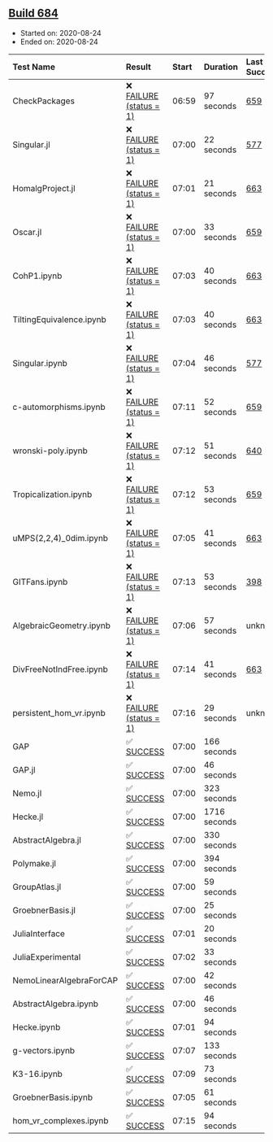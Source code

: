 ## [Build 684](https://oscarci.mathematik.uni-kl.de/job/oscar-stable/684/)

* Started on: 2020-08-24
* Ended on: 2020-08-24

| Test Name    | Result | Start | Duration | Last Success | First Failure |
|:-------------|:-------|:------|:---------|:-------------|:--------------|
| CheckPackages | ❌ [FAILURE (status = 1)](https://oscarci.mathematik.uni-kl.de/job/oscar-stable/684/artifact/logs/build-684/CheckPackages.log) | 06:59 | 97 seconds | [659](https://oscarci.mathematik.uni-kl.de/job/oscar-stable/659/) | [660](https://oscarci.mathematik.uni-kl.de/job/oscar-stable/660/) |
| Singular.jl | ❌ [FAILURE (status = 1)](https://oscarci.mathematik.uni-kl.de/job/oscar-stable/684/artifact/logs/build-684/Singular.jl.log) | 07:00 | 22 seconds | [577](https://oscarci.mathematik.uni-kl.de/job/oscar-stable/577/) | [578](https://oscarci.mathematik.uni-kl.de/job/oscar-stable/578/) |
| HomalgProject.jl | ❌ [FAILURE (status = 1)](https://oscarci.mathematik.uni-kl.de/job/oscar-stable/684/artifact/logs/build-684/HomalgProject.jl.log) | 07:01 | 21 seconds | [663](https://oscarci.mathematik.uni-kl.de/job/oscar-stable/663/) | [664](https://oscarci.mathematik.uni-kl.de/job/oscar-stable/664/) |
| Oscar.jl | ❌ [FAILURE (status = 1)](https://oscarci.mathematik.uni-kl.de/job/oscar-stable/684/artifact/logs/build-684/Oscar.jl.log) | 07:00 | 33 seconds | [659](https://oscarci.mathematik.uni-kl.de/job/oscar-stable/659/) | [660](https://oscarci.mathematik.uni-kl.de/job/oscar-stable/660/) |
| CohP1.ipynb | ❌ [FAILURE (status = 1)](https://oscarci.mathematik.uni-kl.de/job/oscar-stable/684/artifact/logs/build-684/CohP1.ipynb.log) | 07:03 | 40 seconds | [663](https://oscarci.mathematik.uni-kl.de/job/oscar-stable/663/) | [664](https://oscarci.mathematik.uni-kl.de/job/oscar-stable/664/) |
| TiltingEquivalence.ipynb | ❌ [FAILURE (status = 1)](https://oscarci.mathematik.uni-kl.de/job/oscar-stable/684/artifact/logs/build-684/TiltingEquivalence.ipynb.log) | 07:03 | 40 seconds | [663](https://oscarci.mathematik.uni-kl.de/job/oscar-stable/663/) | [664](https://oscarci.mathematik.uni-kl.de/job/oscar-stable/664/) |
| Singular.ipynb | ❌ [FAILURE (status = 1)](https://oscarci.mathematik.uni-kl.de/job/oscar-stable/684/artifact/logs/build-684/Singular.ipynb.log) | 07:04 | 46 seconds | [577](https://oscarci.mathematik.uni-kl.de/job/oscar-stable/577/) | [578](https://oscarci.mathematik.uni-kl.de/job/oscar-stable/578/) |
| c-automorphisms.ipynb | ❌ [FAILURE (status = 1)](https://oscarci.mathematik.uni-kl.de/job/oscar-stable/684/artifact/logs/build-684/c-automorphisms.ipynb.log) | 07:11 | 52 seconds | [659](https://oscarci.mathematik.uni-kl.de/job/oscar-stable/659/) | [660](https://oscarci.mathematik.uni-kl.de/job/oscar-stable/660/) |
| wronski-poly.ipynb | ❌ [FAILURE (status = 1)](https://oscarci.mathematik.uni-kl.de/job/oscar-stable/684/artifact/logs/build-684/wronski-poly.ipynb.log) | 07:12 | 51 seconds | [640](https://oscarci.mathematik.uni-kl.de/job/oscar-stable/640/) | [641](https://oscarci.mathematik.uni-kl.de/job/oscar-stable/641/) |
| Tropicalization.ipynb | ❌ [FAILURE (status = 1)](https://oscarci.mathematik.uni-kl.de/job/oscar-stable/684/artifact/logs/build-684/Tropicalization.ipynb.log) | 07:12 | 53 seconds | [659](https://oscarci.mathematik.uni-kl.de/job/oscar-stable/659/) | [660](https://oscarci.mathematik.uni-kl.de/job/oscar-stable/660/) |
| uMPS(2,2,4)_0dim.ipynb | ❌ [FAILURE (status = 1)](https://oscarci.mathematik.uni-kl.de/job/oscar-stable/684/artifact/logs/build-684/uMPS-2-2-4-_0dim.ipynb.log) | 07:05 | 41 seconds | [663](https://oscarci.mathematik.uni-kl.de/job/oscar-stable/663/) | [664](https://oscarci.mathematik.uni-kl.de/job/oscar-stable/664/) |
| GITFans.ipynb | ❌ [FAILURE (status = 1)](https://oscarci.mathematik.uni-kl.de/job/oscar-stable/684/artifact/logs/build-684/GITFans.ipynb.log) | 07:13 | 53 seconds | [398](https://oscarci.mathematik.uni-kl.de/job/oscar-stable/398/) | [399](https://oscarci.mathematik.uni-kl.de/job/oscar-stable/399/) |
| AlgebraicGeometry.ipynb | ❌ [FAILURE (status = 1)](https://oscarci.mathematik.uni-kl.de/job/oscar-stable/684/artifact/logs/build-684/AlgebraicGeometry.ipynb.log) | 07:06 | 57 seconds | unknown | unknown |
| DivFreeNotIndFree.ipynb | ❌ [FAILURE (status = 1)](https://oscarci.mathematik.uni-kl.de/job/oscar-stable/684/artifact/logs/build-684/DivFreeNotIndFree.ipynb.log) | 07:14 | 41 seconds | [663](https://oscarci.mathematik.uni-kl.de/job/oscar-stable/663/) | [664](https://oscarci.mathematik.uni-kl.de/job/oscar-stable/664/) |
| persistent_hom_vr.ipynb | ❌ [FAILURE (status = 1)](https://oscarci.mathematik.uni-kl.de/job/oscar-stable/684/artifact/logs/build-684/persistent_hom_vr.ipynb.log) | 07:16 | 29 seconds | unknown | unknown |
| GAP | ✅ [SUCCESS](https://oscarci.mathematik.uni-kl.de/job/oscar-stable/684/artifact/logs/build-684/GAP.log) | 07:00 | 166 seconds |  |  |
| GAP.jl | ✅ [SUCCESS](https://oscarci.mathematik.uni-kl.de/job/oscar-stable/684/artifact/logs/build-684/GAP.jl.log) | 07:00 | 46 seconds |  |  |
| Nemo.jl | ✅ [SUCCESS](https://oscarci.mathematik.uni-kl.de/job/oscar-stable/684/artifact/logs/build-684/Nemo.jl.log) | 07:00 | 323 seconds |  |  |
| Hecke.jl | ✅ [SUCCESS](https://oscarci.mathematik.uni-kl.de/job/oscar-stable/684/artifact/logs/build-684/Hecke.jl.log) | 07:00 | 1716 seconds |  |  |
| AbstractAlgebra.jl | ✅ [SUCCESS](https://oscarci.mathematik.uni-kl.de/job/oscar-stable/684/artifact/logs/build-684/AbstractAlgebra.jl.log) | 07:00 | 330 seconds |  |  |
| Polymake.jl | ✅ [SUCCESS](https://oscarci.mathematik.uni-kl.de/job/oscar-stable/684/artifact/logs/build-684/Polymake.jl.log) | 07:00 | 394 seconds |  |  |
| GroupAtlas.jl | ✅ [SUCCESS](https://oscarci.mathematik.uni-kl.de/job/oscar-stable/684/artifact/logs/build-684/GroupAtlas.jl.log) | 07:00 | 59 seconds |  |  |
| GroebnerBasis.jl | ✅ [SUCCESS](https://oscarci.mathematik.uni-kl.de/job/oscar-stable/684/artifact/logs/build-684/GroebnerBasis.jl.log) | 07:00 | 25 seconds |  |  |
| JuliaInterface | ✅ [SUCCESS](https://oscarci.mathematik.uni-kl.de/job/oscar-stable/684/artifact/logs/build-684/JuliaInterface.log) | 07:01 | 20 seconds |  |  |
| JuliaExperimental | ✅ [SUCCESS](https://oscarci.mathematik.uni-kl.de/job/oscar-stable/684/artifact/logs/build-684/JuliaExperimental.log) | 07:02 | 33 seconds |  |  |
| NemoLinearAlgebraForCAP | ✅ [SUCCESS](https://oscarci.mathematik.uni-kl.de/job/oscar-stable/684/artifact/logs/build-684/NemoLinearAlgebraForCAP.log) | 07:00 | 42 seconds |  |  |
| AbstractAlgebra.ipynb | ✅ [SUCCESS](https://oscarci.mathematik.uni-kl.de/job/oscar-stable/684/artifact/logs/build-684/AbstractAlgebra.ipynb.log) | 07:00 | 46 seconds |  |  |
| Hecke.ipynb | ✅ [SUCCESS](https://oscarci.mathematik.uni-kl.de/job/oscar-stable/684/artifact/logs/build-684/Hecke.ipynb.log) | 07:01 | 94 seconds |  |  |
| g-vectors.ipynb | ✅ [SUCCESS](https://oscarci.mathematik.uni-kl.de/job/oscar-stable/684/artifact/logs/build-684/g-vectors.ipynb.log) | 07:07 | 133 seconds |  |  |
| K3-16.ipynb | ✅ [SUCCESS](https://oscarci.mathematik.uni-kl.de/job/oscar-stable/684/artifact/logs/build-684/K3-16.ipynb.log) | 07:09 | 73 seconds |  |  |
| GroebnerBasis.ipynb | ✅ [SUCCESS](https://oscarci.mathematik.uni-kl.de/job/oscar-stable/684/artifact/logs/build-684/GroebnerBasis.ipynb.log) | 07:05 | 61 seconds |  |  |
| hom_vr_complexes.ipynb | ✅ [SUCCESS](https://oscarci.mathematik.uni-kl.de/job/oscar-stable/684/artifact/logs/build-684/hom_vr_complexes.ipynb.log) | 07:15 | 94 seconds |  |  |
